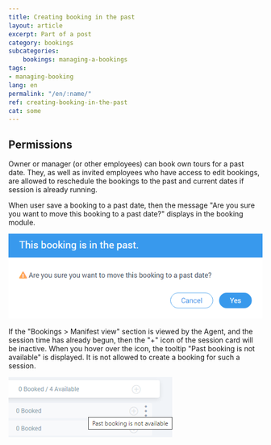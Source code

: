 ```yaml
---
title: Creating booking in the past
layout: article
excerpt: Part of a post
category: bookings
subcategories:
    bookings: managing-a-bookings
tags:
- managing-booking
lang: en
permalink: "/en/:name/"
ref: creating-booking-in-the-past
cat: some
---
```


## **Permissions**

Owner or manager (or other employees) can book own tours for a past date. They, as well as invited employees who have access to edit bookings, are allowed to reschedule the bookings to the past and current dates if session is already running. 

When user save a booking to a past date, then the message "Are you sure you want to move this booking to a past date?" displays in the booking module.

![Creating_booking_in_the_past1](/assets/images/creating_booking_in_the_past1.png)

If the "Bookings > Manifest view" section is viewed by the Agent, and the session time has already begun, then the "+" icon of the session card will be inactive. When you hover over the icon, the tooltip "Past booking is not available" is displayed. It is not allowed to create a booking for such a session.

![Creating_booking_in_the_past2](/assets/images/creating_booking_in_the_past2.png)
